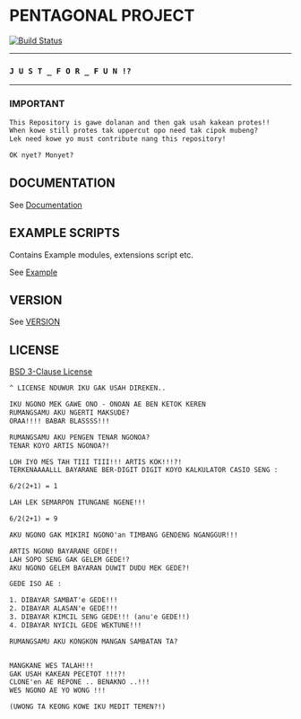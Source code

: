 # PENTAGONAL PROJECT

[![Build Status](https://travis-ci.org/PentagonalProject/ProjectSeventh.svg?branch=development)](https://travis-ci.org/PentagonalProject/ProjectSeventh)


--- 


### `J U S T _ F O R _ F U N !?`


---

### IMPORTANT

```txt
This Repository is gawe dolanan and then gak usah kakean protes!!
When kowe still protes tak uppercut opo need tak cipok mubeng?
Lek need kowe yo must contribute nang this repository!

OK nyet? Monyet?
```

## DOCUMENTATION

See [Documentation](_docs)


## EXAMPLE SCRIPTS

Contains Example modules, extensions script etc.

See [Example](_example)


## VERSION
See [VERSION](VERSION)


## LICENSE
[BSD 3-Clause License](LICENSE)

```txt
^ LICENSE NDUWUR IKU GAK USAH DIREKEN..

IKU NGONO MEK GAWE ONO - ONOAN AE BEN KETOK KEREN
RUMANGSAMU AKU NGERTI MAKSUDE?
ORAA!!!! BABAR BLASSSS!!!

RUMANGSAMU AKU PENGEN TENAR NGONOA?
TENAR KOYO ARTIS NGONOA?!

LOH IYO MES TAH TIII TIII!!! ARTIS KOK!!!?!
TERKENAAAALLL BAYARANE BER-DIGIT DIGIT KOYO KALKULATOR CASIO SENG :

6/2(2+1) = 1

LAH LEK SEMARPON ITUNGANE NGENE!!!

6/2(2+1) = 9

AKU NGONO GAK MIKIRI NGONO'an TIMBANG GENDENG NGANGGUR!!!

ARTIS NGONO BAYARANE GEDE!!
LAH SOPO SENG GAK GELEM GEDE!?
AKU NGONO GELEM BAYARAN DUWIT DUDU MEK GEDE?!

GEDE ISO AE :

1. DIBAYAR SAMBAT'e GEDE!!!
2. DIBAYAR ALASAN'e GEDE!!!
3. DIBAYAR KIMCIL SENG GEDE!!! (anu'e GEDE!!)
4. DIBAYAR NYICIL GEDE WEKTUNE!!!

RUMANGSAMU AKU KONGKON MANGAN SAMBATAN TA?


MANGKANE WES TALAH!!!
GAK USAH KAKEAN PECETOT !!!?!
CLONE'en AE REPONE .. BENAKNO ..!!!
WES NGONO AE YO WONG !!! 

(UWONG TA KEONG KOWE IKU MEDIT TEMEN?!)

```